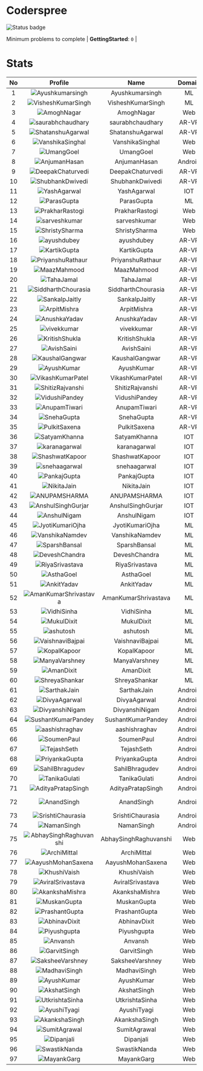 
Coderspree
==========


![Status badge](https://github.com/InnogeeksOrganization/coderspree/actions/workflows/checkSubmission.yml/badge.svg)  


Minimum problems to complete | **GettingStarted**: `0` |   

# Stats
  

|No|Profile|Name|Domain|Year|Solved|
| :---: | :---: | :---: | :---: | :---: | :---: |
|1|![Ayushkumarsingh](https://avatars.githubusercontent.com/u/78909117?v=4&s=100)|Ayushkumarsingh|ML|2|16|
|2|![VisheshKumarSingh](https://avatars.githubusercontent.com/u/47525494?v=4&s=100)|VisheshKumarSingh|ML|2|12|
|3|![AmoghNagar](https://avatars.githubusercontent.com/u/84376218?v=4&s=100)|AmoghNagar|Web|3|12|
|4|![saurabhchaudhary](https://avatars.githubusercontent.com/u/54533861?v=4&s=100)|saurabhchaudhary|AR-VR|3|7|
|5|![ShatanshuAgarwal](https://avatars.githubusercontent.com/u/63258511?v=4&s=100)|ShatanshuAgarwal|AR-VR|3|7|
|6|![VanshikaSinghal](https://avatars.githubusercontent.com/u/84376218?v=4&s=100)|VanshikaSinghal|Web|3|5|
|7|![UmangGoel](https://avatars.githubusercontent.com/u/84376218?v=4&s=100)|UmangGoel|Web|3|5|
|8|![AnjumanHasan](https://avatars.githubusercontent.com/u/84376218?v=4&s=100)|AnjumanHasan|Android|2|3|
|9|![DeepakChaturvedi](https://avatars.githubusercontent.com/u/61619479?v=4&s=100)|DeepakChaturvedi|AR-VR|3|2|
|10|![ShubhankDwivedi](https://avatars.githubusercontent.com/u/81324099?v=4&s=100)|ShubhankDwivedi|AR-VR|2ndYear|2|
|11|![YashAgarwal](https://avatars.githubusercontent.com/u/59206738?v=4&s=100)|YashAgarwal|IOT|3|2|
|12|![ParasGupta](https://avatars.githubusercontent.com/u/60445527?v=4&s=100)|ParasGupta|ML|3|2|
|13|![PrakharRastogi](https://avatars.githubusercontent.com/u/84376218?v=4&s=100)|PrakharRastogi|Web|3|2|
|14|![sarveshkumar](https://avatars.githubusercontent.com/u/84376218?v=4&s=100)|sarveshkumar|Web|3|2|
|15|![ShristySharma](https://avatars.githubusercontent.com/u/84376218?v=4&s=100)|ShristySharma|Web|3|2|
|16|![ayushdubey](https://avatars.githubusercontent.com/u/33064931?v=4&s=100)|ayushdubey|AR-VR|2|1|
|17|![KartikGupta](https://avatars.githubusercontent.com/u/57028920?v=4&s=100)|KartikGupta|AR-VR|3|1|
|18|![PriyanshuRathaur](https://avatars.githubusercontent.com/u/86730388?v=4&s=100)|PriyanshuRathaur|AR-VR|2|1|
|19|![MaazMahmood](https://avatars.githubusercontent.com/u/83294849?v=4&s=100)|MaazMahmood|AR-VR|2|1|
|20|![TahaJamal](https://avatars.githubusercontent.com/u/60614154?v=4&s=100)|TahaJamal|AR-VR|3|1|
|21|![SiddharthChourasia](https://avatars.githubusercontent.com/u/78783051?v=4&s=100)|SiddharthChourasia|AR-VR|2|1|
|22|![SankalpJaitly](https://avatars.githubusercontent.com/u/63491937?v=4&s=100)|SankalpJaitly|AR-VR|3|1|
|23|![ArpitMishra](https://avatars.githubusercontent.com/u/91672224?v=4&s=100)|ArpitMishra|AR-VR|2nd|1|
|24|![AnushkaYadav](https://avatars.githubusercontent.com/u/63538061?v=4&s=100)|AnushkaYadav|AR-VR|3|1|
|25|![vivekkumar](https://avatars.githubusercontent.com/u/60609162?v=4&s=100)|vivekkumar|AR-VR|3|1|
|26|![KritishShukla](https://avatars.githubusercontent.com/u/84233260?v=4&s=100)|KritishShukla|AR-VR|2|1|
|27|![AvishSaini](https://avatars.githubusercontent.com/u/82599778?v=4&s=100)|AvishSaini|AR-VR|2|1|
|28|![KaushalGangwar](https://avatars.githubusercontent.com/u/78899517?v=4&s=100)|KaushalGangwar|AR-VR|2|1|
|29|![AyushKumar](https://avatars.githubusercontent.com/u/77633249?v=4&s=100)|AyushKumar|AR-VR|2|1|
|30|![VikashKumarPatel](https://avatars.githubusercontent.com/u/72515535?v=4&s=100)|VikashKumarPatel|AR-VR|3|1|
|31|![ShitizRajvanshi](https://avatars.githubusercontent.com/u/86548099?v=4&s=100)|ShitizRajvanshi|AR-VR|2|1|
|32|![VidushiPandey](https://avatars.githubusercontent.com/u/86524341?v=4&s=100)|VidushiPandey|AR-VR|2|1|
|33|![AnupamTiwari](https://avatars.githubusercontent.com/u/81892907?v=4&s=100)|AnupamTiwari|AR-VR|2|1|
|34|![SnehaGupta](https://avatars.githubusercontent.com/u/63196333?v=4&s=100)|SnehaGupta|AR-VR|3|1|
|35|![PulkitSaxena](https://avatars.githubusercontent.com/u/84513589?v=4&s=100)|PulkitSaxena|AR-VR|2|1|
|36|![SatyamKhanna](https://avatars.githubusercontent.com/u/52063544?v=4&s=100)|SatyamKhanna|IOT|3|1|
|37|![karanagarwal](https://avatars.githubusercontent.com/u/86533183?v=4&s=100)|karanagarwal|IOT|2|1|
|38|![ShashwatKapoor](https://avatars.githubusercontent.com/u/74201117?v=4&s=100)|ShashwatKapoor|IOT|3|1|
|39|![snehaagarwal](https://avatars.githubusercontent.com/u/91549661?v=4&s=100)|snehaagarwal|IOT|3|1|
|40|![PankajGupta](https://avatars.githubusercontent.com/u/91672523?v=4&s=100)|PankajGupta|IOT|2|1|
|41|![NikitaJain](https://avatars.githubusercontent.com/u/91686453?v=4&s=100)|NikitaJain|IOT|2|1|
|42|![ANUPAMSHARMA](https://avatars.githubusercontent.com/u/91667813?v=4&s=100)|ANUPAMSHARMA|IOT|2|1|
|43|![AnshulSinghGurjar](https://avatars.githubusercontent.com/u/90499262?v=4&s=100)|AnshulSinghGurjar|IOT|2|1|
|44|![AnshulNigam](https://avatars.githubusercontent.com/u/74321084?v=4&s=100)|AnshulNigam|IOT|2|1|
|45|![JyotiKumariOjha](https://avatars.githubusercontent.com/u/82596078?v=4&s=100)|JyotiKumariOjha|ML|2|1|
|46|![VanshikaNamdev](https://avatars.githubusercontent.com/u/64363094?v=4&s=100)|VanshikaNamdev|ML|3|1|
|47|![SparshBansal](https://avatars.githubusercontent.com/u/78899820?v=4&s=100)|SparshBansal|ML|2|1|
|48|![DeveshChandra](https://avatars.githubusercontent.com/u/82612473?v=4&s=100)|DeveshChandra|ML|2|1|
|49|![RiyaSrivastava](https://avatars.githubusercontent.com/u/82600662?v=4&s=100)|RiyaSrivastava|ML|2|1|
|50|![AsthaGoel](https://avatars.githubusercontent.com/u/62610706?v=4&s=100)|AsthaGoel|ML|3|1|
|51|![AnkitYadav](https://avatars.githubusercontent.com/u/66520710?v=4&s=100)|AnkitYadav|ML|3|1|
|52|![AmanKumarShrivastava](https://avatars.githubusercontent.com/u/81643753?v=4&s=100)|AmanKumarShrivastava|ML|2|1|
|53|![VidhiSinha](https://avatars.githubusercontent.com/u/83163944?v=4&s=100)|VidhiSinha|ML|2|1|
|54|![MukulDixit](https://avatars.githubusercontent.com/u/55882740?v=4&s=100)|MukulDixit|ML|3|1|
|55|![ashutosh](https://avatars.githubusercontent.com/u/60190101?v=4&s=100)|ashutosh|ML|3|1|
|56|![VaishnaviBajpai](https://avatars.githubusercontent.com/u/82597311?v=4&s=100)|VaishnaviBajpai|ML|2|1|
|57|![KopalKapoor](https://avatars.githubusercontent.com/u/82762079?v=4&s=100)|KopalKapoor|ML|2|1|
|58|![ManyaVarshney](https://avatars.githubusercontent.com/u/82599650?v=4&s=100)|ManyaVarshney|ML|2|1|
|59|![AmanDixit](https://avatars.githubusercontent.com/u/82611683?v=4&s=100)|AmanDixit|ML|2|1|
|60|![ShreyaShankar](https://avatars.githubusercontent.com/u/65847819?v=4&s=100)|ShreyaShankar|ML|3|1|
|61|![SarthakJain](https://avatars.githubusercontent.com/u/82282277?v=4&s=100)|SarthakJain|Android|2|1|
|62|![DivyaAgarwal](https://avatars.githubusercontent.com/u/84376218?v=4&s=100)|DivyaAgarwal|Android|2|1|
|63|![DivyanshiNigam](https://avatars.githubusercontent.com/u/84376218?v=4&s=100)|DivyanshiNigam|Android|2|1|
|64|![SushantKumarPandey](https://avatars.githubusercontent.com/u/84376218?v=4&s=100)|SushantKumarPandey|Android|2|1|
|65|![aashishraghav](https://avatars.githubusercontent.com/u/84376218?v=4&s=100)|aashishraghav|Android|2|1|
|66|![SoumenPaul](https://avatars.githubusercontent.com/u/84376218?v=4&s=100)|SoumenPaul|Android|2|1|
|67|![TejashSeth](https://avatars.githubusercontent.com/u/84376218?v=4&s=100)|TejashSeth|Android|2|1|
|68|![PriyankaGupta](https://avatars.githubusercontent.com/u/84376218?v=4&s=100)|PriyankaGupta|Android|2|1|
|69|![SahilBhragudev](https://avatars.githubusercontent.com/u/84376218?v=4&s=100)|SahilBhragudev|Android|2|1|
|70|![TanikaGulati](https://avatars.githubusercontent.com/u/84376218?v=4&s=100)|TanikaGulati|Android|2|1|
|71|![AdityaPratapSingh](https://avatars.githubusercontent.com/u/84376218?v=4&s=100)|AdityaPratapSingh|Android|2|1|
|72|![AnandSingh](https://avatars.githubusercontent.com/u/84376218?v=4&s=100)|AnandSingh|Android|Invalid Foldername|1|
|73|![SrishtiChaurasia](https://avatars.githubusercontent.com/u/84376218?v=4&s=100)|SrishtiChaurasia|Android|2|1|
|74|![NamanSingh](https://avatars.githubusercontent.com/u/84376218?v=4&s=100)|NamanSingh|Android|2|1|
|75|![AbhaySinghRaghuvanshi](https://avatars.githubusercontent.com/u/84376218?v=4&s=100)|AbhaySinghRaghuvanshi|Web|2|1|
|76|![ArchiMittal](https://avatars.githubusercontent.com/u/84376218?v=4&s=100)|ArchiMittal|Web|2|1|
|77|![AayushMohanSaxena](https://avatars.githubusercontent.com/u/84376218?v=4&s=100)|AayushMohanSaxena|Web|2|1|
|78|![KhushiVaish](https://avatars.githubusercontent.com/u/84376218?v=4&s=100)|KhushiVaish|Web|2|1|
|79|![AviralSrivastava](https://avatars.githubusercontent.com/u/84376218?v=4&s=100)|AviralSrivastava|Web|2|1|
|80|![AkankshaMishra](https://avatars.githubusercontent.com/u/84376218?v=4&s=100)|AkankshaMishra|Web|2|1|
|81|![MuskanGupta](https://avatars.githubusercontent.com/u/84376218?v=4&s=100)|MuskanGupta|Web|3|1|
|82|![PrashantGupta](https://avatars.githubusercontent.com/u/84376218?v=4&s=100)|PrashantGupta|Web|3|1|
|83|![AbhinavDixit](https://avatars.githubusercontent.com/u/84376218?v=4&s=100)|AbhinavDixit|Web|3|1|
|84|![Piyushgupta](https://avatars.githubusercontent.com/u/84376218?v=4&s=100)|Piyushgupta|Web|2|1|
|85|![Anvansh](https://avatars.githubusercontent.com/u/84376218?v=4&s=100)|Anvansh|Web|2|1|
|86|![GarvitSingh](https://avatars.githubusercontent.com/u/84376218?v=4&s=100)|GarvitSingh|Web|2|1|
|87|![SaksheeVarshney](https://avatars.githubusercontent.com/u/84376218?v=4&s=100)|SaksheeVarshney|Web|3|1|
|88|![MadhaviSingh](https://avatars.githubusercontent.com/u/84376218?v=4&s=100)|MadhaviSingh|Web|2|1|
|89|![AyushKumar](https://avatars.githubusercontent.com/u/84376218?v=4&s=100)|AyushKumar|Web|2|1|
|90|![AkshatSingh](https://avatars.githubusercontent.com/u/84376218?v=4&s=100)|AkshatSingh|Web|2|1|
|91|![UtkrishtaSinha](https://avatars.githubusercontent.com/u/84376218?v=4&s=100)|UtkrishtaSinha|Web|2|1|
|92|![AyushiTyagi](https://avatars.githubusercontent.com/u/84376218?v=4&s=100)|AyushiTyagi|Web|3|1|
|93|![AkankshaSingh](https://avatars.githubusercontent.com/u/84376218?v=4&s=100)|AkankshaSingh|Web|2|1|
|94|![SumitAgrawal](https://avatars.githubusercontent.com/u/84376218?v=4&s=100)|SumitAgrawal|Web|2|1|
|95|![Dipanjali](https://avatars.githubusercontent.com/u/84376218?v=4&s=100)|Dipanjali|Web|2|1|
|96|![SwastikNanda](https://avatars.githubusercontent.com/u/84376218?v=4&s=100)|SwastikNanda|Web|2|1|
|97|![MayankGarg](https://avatars.githubusercontent.com/u/84376218?v=4&s=100)|MayankGarg|Web|2|1|
